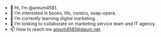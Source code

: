 - 👋 Hi, I’m @areum4581.
- 👀 I’m interested in books, life, comics, soap-opera.
- 🌱 I’m currently learning digital marketing.
- 💞️ I’m looking to collaborate on marketing service team and IT agency.
- 📫 How to reach me areum4581@daum.net.

<!---
areum4581/areum4581 is a ✨ special ✨ repository because its `README.md` (this file) appears on your GitHub profile.
You can click the Preview link to take a look at your changes.
--->
